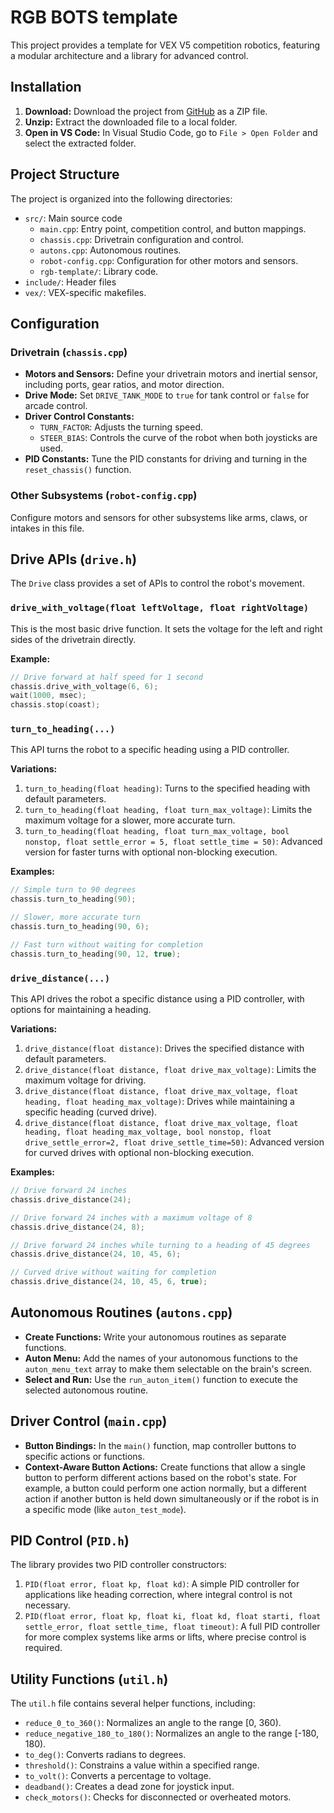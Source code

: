 # RGB BOTS template

This project provides a template for VEX V5 competition robotics, featuring a modular architecture and a library for advanced control.

## Installation

1.  **Download:** Download the project from [GitHub](https://github.com/ericjiangxiao/2026-base) as a ZIP file.
2.  **Unzip:** Extract the downloaded file to a local folder.
3.  **Open in VS Code:** In Visual Studio Code, go to `File > Open Folder` and select the extracted folder.

## Project Structure

The project is organized into the following directories:

*   `src/`: Main source code
    *   `main.cpp`: Entry point, competition control, and button mappings.
    *   `chassis.cpp`: Drivetrain configuration and control.
    *   `autons.cpp`: Autonomous routines.
    *   `robot-config.cpp`: Configuration for other motors and sensors.
    *   `rgb-template/`: Library code.
*   `include/`: Header files
*   `vex/`: VEX-specific makefiles.

## Configuration

### Drivetrain (`chassis.cpp`)

*   **Motors and Sensors:** Define your drivetrain motors and inertial sensor, including ports, gear ratios, and motor direction.
*   **Drive Mode:** Set `DRIVE_TANK_MODE` to `true` for tank control or `false` for arcade control.
*   **Driver Control Constants:**
    *   `TURN_FACTOR`: Adjusts the turning speed.
    *   `STEER_BIAS`: Controls the curve of the robot when both joysticks are used.
*   **PID Constants:** Tune the PID constants for driving and turning in the `reset_chassis()` function.

### Other Subsystems (`robot-config.cpp`)

Configure motors and sensors for other subsystems like arms, claws, or intakes in this file.

## Drive APIs (`drive.h`)

The `Drive` class provides a set of APIs to control the robot's movement.

### `drive_with_voltage(float leftVoltage, float rightVoltage)`

This is the most basic drive function. It sets the voltage for the left and right sides of the drivetrain directly.

**Example:**

```cpp
// Drive forward at half speed for 1 second
chassis.drive_with_voltage(6, 6);
wait(1000, msec);
chassis.stop(coast);
```

### `turn_to_heading(...)`

This API turns the robot to a specific heading using a PID controller.

**Variations:**

1.  `turn_to_heading(float heading)`: Turns to the specified heading with default parameters.
2.  `turn_to_heading(float heading, float turn_max_voltage)`: Limits the maximum voltage for a slower, more accurate turn.
3.  `turn_to_heading(float heading, float turn_max_voltage, bool nonstop, float settle_error = 5, float settle_time = 50)`: Advanced version for faster turns with optional non-blocking execution.

**Examples:**

```cpp
// Simple turn to 90 degrees
chassis.turn_to_heading(90);

// Slower, more accurate turn
chassis.turn_to_heading(90, 6);

// Fast turn without waiting for completion
chassis.turn_to_heading(90, 12, true);
```

### `drive_distance(...)`

This API drives the robot a specific distance using a PID controller, with options for maintaining a heading.

**Variations:**

1.  `drive_distance(float distance)`: Drives the specified distance with default parameters.
2.  `drive_distance(float distance, float drive_max_voltage)`: Limits the maximum voltage for driving.
3.  `drive_distance(float distance, float drive_max_voltage, float heading, float heading_max_voltage)`: Drives while maintaining a specific heading (curved drive).
4.  `drive_distance(float distance, float drive_max_voltage, float heading, float heading_max_voltage, bool nonstop, float drive_settle_error=2, float drive_settle_time=50)`: Advanced version for curved drives with optional non-blocking execution.

**Examples:**

```cpp
// Drive forward 24 inches
chassis.drive_distance(24);

// Drive forward 24 inches with a maximum voltage of 8
chassis.drive_distance(24, 8);

// Drive forward 24 inches while turning to a heading of 45 degrees
chassis.drive_distance(24, 10, 45, 6);

// Curved drive without waiting for completion
chassis.drive_distance(24, 10, 45, 6, true);
```

## Autonomous Routines (`autons.cpp`)

*   **Create Functions:** Write your autonomous routines as separate functions.
*   **Auton Menu:** Add the names of your autonomous functions to the `auton_menu_text` array to make them selectable on the brain's screen.
*   **Select and Run:** Use the `run_auton_item()` function to execute the selected autonomous routine.

## Driver Control (`main.cpp`)

*   **Button Bindings:** In the `main()` function, map controller buttons to specific actions or functions.
*   **Context-Aware Button Actions:** Create functions that allow a single button to perform different actions based on the robot's state. For example, a button could perform one action normally, but a different action if another button is held down simultaneously or if the robot is in a specific mode (like `auton_test_mode`).

## PID Control (`PID.h`)

The library provides two PID controller constructors:

1.  `PID(float error, float kp, float kd)`: A simple PID controller for applications like heading correction, where integral control is not necessary.
2.  `PID(float error, float kp, float ki, float kd, float starti, float settle_error, float settle_time, float timeout)`: A full PID controller for more complex systems like arms or lifts, where precise control is required.

## Utility Functions (`util.h`)

The `util.h` file contains several helper functions, including:

*   `reduce_0_to_360()`: Normalizes an angle to the range [0, 360).
*   `reduce_negative_180_to_180()`: Normalizes an angle to the range [-180, 180).
*   `to_deg()`: Converts radians to degrees.
*   `threshold()`: Constrains a value within a specified range.
*   `to_volt()`: Converts a percentage to voltage.
*   `deadband()`: Creates a dead zone for joystick input.
*   `check_motors()`: Checks for disconnected or overheated motors.
